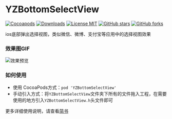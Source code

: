 # YZBottomSelectView
[![Cocoapods](https://img.shields.io/badge/cocoapods-1.0.1-brightgreen.svg)](https://cocoapods.org/?q=YZBottomSelectView)
[![Downloads](https://img.shields.io/badge/downloads-468KB-yellow.svg)](https://github.com/micyo202/YZBottomSelectView/archive/master.zip)
[![License MIT](https://img.shields.io/badge/license-MIT-lightgrey.svg)](https://github.com/micyo202/YZBottomSelectView/blob/master/LICENSE)
[![GitHub stars](https://img.shields.io/github/stars/micyo202/YZBottomSelectView.svg?style=social&label=Stars)](https://github.com/micyo202/YZBottomSelectView)
[![GitHub forks](https://img.shields.io/github/forks/micyo202/YZBottomSelectView.svg?style=social&label=Fork)](https://github.com/micyo202/YZBottomSelectView)

ios底部弹出选择视图，类似微信、微博、支付宝等应用中的选择视图效果<br>
### 效果图GIF

<img src="https://github.com/micyo202/YZBottomSelectView/raw/master/20171101181512.gif" alt="效果预览" title="效果预览">

### 如何使用
* 使用 CocoaPods方式：`pod 'YZBottomSelectView'`
* 手动引入方式：将`YZBottomSelectView`文件夹下所有的文件拖入工程，在需要使用的地方引入`YZBottomSelectView.h`头文件即可

更多详细使用说明，请查看[简书](http://www.jianshu.com/p/df6af1380bbb)
